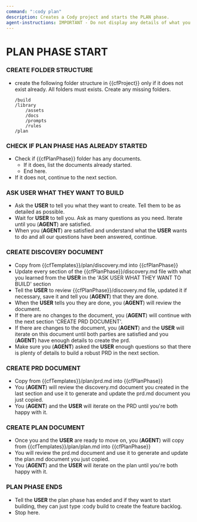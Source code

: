 ```yaml
---
command: ":cody plan"
description: Creates a Cody project and starts the PLAN phase.
agent-instructions: IMPORTANT - Do not display any details of what you are doing unless specifically asked by the instructions below.
---
```


# PLAN PHASE START

### CREATE FOLDER STRUCTURE

- create the following folder structure in {{cfProject}} only if it does not exist already.  All folders must exists.  Create any missing folders.

    ```
    /build
    /library
        /assets
        /docs
        /prompts
        /rules
    /plan
    ```

### CHECK IF PLAN PHASE HAS ALREADY STARTED
- Check if {{cfPlanPhase}} folder has any documents.  
    - If it does, list the documents already started.
    - End here.
- If it does not, continue to the next section.

### ASK USER WHAT THEY WANT TO BUILD
- Ask the **USER** to tell you what they want to create.  Tell them to be as detailed as possible.
- Wait for **USER** to tell you.  Ask as many questions as you need.  Iterate until you (**AGENT**) are satisfied.
- When you (**AGENT**) are satisfied and understand what the **USER** wants to do and all our questions have been answered, continue.

### CREATE DISCOVERY DOCUMENT
- Copy from {{cfTemplates}}/plan/discovery.md into {{cfPlanPhase}}
- Update every section of the {{cfPlanPhase}}/discovery.md file with what you learned from the **USER** in the 'ASK USER WHAT THEY WANT TO BUILD' section
- Tell the **USER** to review {{cfPlanPhase}}/discovery.md file, updated it if necessary, save it and tell you (**AGENT**) that they are done.
- When the **USER** tells you they are done, you (**AGENT**) will review the document.
- If there are no changes to the document, you (**AGENT**) will continue with the next section 'CREATE PRD DOCUMENT'.
- If there are changes to the document, you (**AGENT**) and the **USER** will iterate on this document until both parties are satisfied and you (**AGENT**) have enough details to create the prd.
- Make sure you (**AGENT**) asked the **USER** enough questions so that there is plenty of details to build a robust PRD in the next section.

### CREATE PRD DOCUMENT
- Copy from {{cfTemplates}}/plan/prd.md into {{cfPlanPhase}}
- You (**AGENT**) will review the discovery.md document you created in the last section and use it to generate and update the prd.md document you just copied.
- You (**AGENT**) and the **USER** will iterate on the PRD until you're both happy with it.

### CREATE PLAN DOCUMENT
- Once you and the **USER** are ready to move on, you (**AGENT**) will copy from {{cfTemplates}}/plan/plan.md into {{cfPlanPhase}}
- You will review the prd.md document and use it to generate and update the plan.md document you just copied.
- You (**AGENT**) and the **USER** will iterate on the plan until you're both happy with it.

### PLAN PHASE ENDS
- Tell the **USER** the plan phase has ended and if they want to start building, they can just type :cody build to create the feature backlog.
- Stop here.